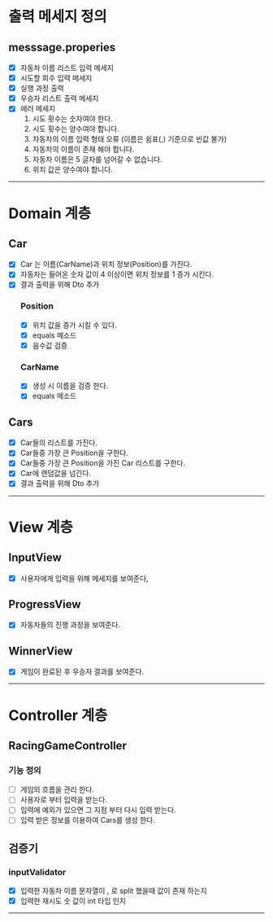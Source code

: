 # 출력 메세지 정의

## messsage.properies

- [x] 자동차 이름 리스트 입력 메세지
- [x] 시도할 회수 입력 메세지
- [x] 실행 과정 출력
- [x] 우승자 리스트 출력 메세지
- [x] 에러 메세지
    1. 시도 횟수는 숫자여야 한다.
    2. 시도 횟수는 양수여야 합니다.
    3. 자동차의 이름 입력 형태 오류 (이름은 쉼표(,) 기준으로 빈값 불가)
    4. 자동차의 이름이 존재 해야 합니다.
    5. 자동차 이름은 5 글자를 넘어갈 수 없습니다.
    6. 위치 값은 양수여야 합니다.

---

# Domain 계층

## Car

- [x] Car 는 이름(CarName)과 위치 정보(Position)를 가진다.
- [x] 자동차는 들어온 숫자 값이 4 이상이면 위치 정보를 1 증가 시킨다.
- [x] 결과 출력을 위해 Dto 추가
  ### Position
    - [x] 위치 값을 증가 시킬 수 있다.
    - [x] equals 메소드
    - [x] 음수값 검증
  ### CarName
    - [x] 생성 시 이름을 검증 한다.
    - [x] equals 메소드

## Cars

- [x] Car들의 리스트를 가진다.
- [x] Car들중 가장 큰 Position을 구한다.
- [x] Car들중 가장 큰 Position을 가진 Car 리스트를 구한다.
- [x] Car에 랜덤값을 넘긴다.
- [x] 결과 출력을 위해 Dto 추가

---

# View 계층

## InputView

- [x] 사용자에게 입력을 위해 메세지를 보여준다,

## ProgressView

- [x] 자동차들의 진행 과정을 보여준다.

## WinnerView

- [x] 게임이 완료된 후 우승자 결과를 보여준다.

---

# Controller 계층

## RacingGameController

### 기능 정의

- [ ] 게임의 흐름을 관리 한다.
- [ ] 사용자로 부터 입력을 받는다.
- [ ] 입력에 예외가 있으면 그 지점 부터 다시 입력 받는다.
- [ ] 입력 받은 정보를 이용하여 Cars를 생성 한다.

## 검증기

### inputValidator

- [x] 입력한 자동차 이름 문자열이 , 로 split 했을때 값이 존재 하는지
- [x] 입력한 재시도 숫 값이 int 타입 인지

---